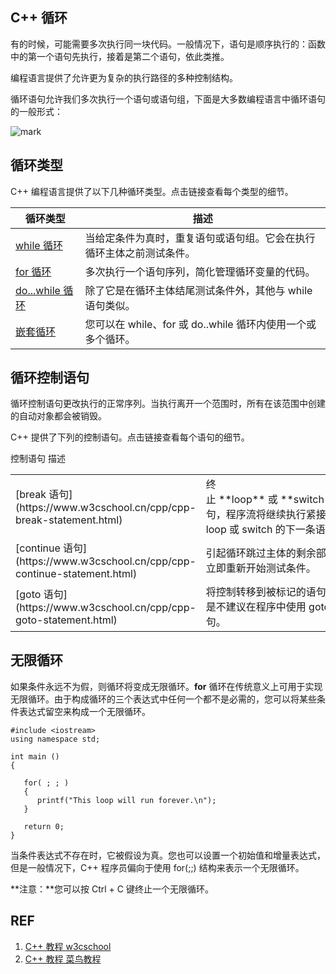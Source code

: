 

## C++ 循环


有的时候，可能需要多次执行同一块代码。一般情况下，语句是顺序执行的：函数中的第一个语句先执行，接着是第二个语句，依此类推。

编程语言提供了允许更为复杂的执行路径的多种控制结构。

循环语句允许我们多次执行一个语句或语句组，下面是大多数编程语言中循环语句的一般形式：


![mark](http://pacdb2bfr.bkt.clouddn.com/blog/image/180727/Ac2jAKEE2J.png?imageslim)


## 循环类型


C++ 编程语言提供了以下几种循环类型。点击链接查看每个类型的细节。

| 循环类型 | 描述 |
| ------------------------------------------------------------ | ------------------------------------------------------------ |
| [while 循环](https://www.w3cschool.cn/cpp/cpp-while-loop.html) | 当给定条件为真时，重复语句或语句组。它会在执行循环主体之前测试条件。 |
| [for 循环](https://www.w3cschool.cn/cpp/cpp-for-loop.html)   | 多次执行一个语句序列，简化管理循环变量的代码。               |
| [do...while 循环](https://www.w3cschool.cn/cpp/cpp-do-while-loop.html) | 除了它是在循环主体结尾测试条件外，其他与 while 语句类似。    |
| [嵌套循环](https://www.w3cschool.cn/cpp/cpp-nested-loops.html) | 您可以在 while、for 或 do..while 循环内使用一个或多个循环。  |



## 循环控制语句


循环控制语句更改执行的正常序列。当执行离开一个范围时，所有在该范围中创建的自动对象都会被销毁。

C++ 提供了下列的控制语句。点击链接查看每个语句的细节。
<table class="reference notranslate " >
<tbody >
<tr >
控制语句
描述
</tr>
<tr >

<td >[break 语句](https://www.w3cschool.cn/cpp/cpp-break-statement.html)
</td>

<td >终止 **loop** 或 **switch** 语句，程序流将继续执行紧接着 loop 或 switch 的下一条语句。
</td>
</tr>
<tr >

<td >[continue 语句](https://www.w3cschool.cn/cpp/cpp-continue-statement.html)
</td>

<td >引起循环跳过主体的剩余部分，立即重新开始测试条件。
</td>
</tr>
<tr >

<td >[goto 语句](https://www.w3cschool.cn/cpp/cpp-goto-statement.html)
</td>

<td >将控制转移到被标记的语句。但是不建议在程序中使用 goto 语句。
</td>
</tr>
</tbody>
</table>



## 无限循环


如果条件永远不为假，则循环将变成无限循环。**for** 循环在传统意义上可用于实现无限循环。由于构成循环的三个表达式中任何一个都不是必需的，您可以将某些条件表达式留空来构成一个无限循环。


    #include <iostream>
    using namespace std;

    int main ()
    {

       for( ; ; )
       {
          printf("This loop will run forever.\n");
       }

       return 0;
    }


当条件表达式不存在时，它被假设为真。您也可以设置一个初始值和增量表达式，但是一般情况下，C++ 程序员偏向于使用 for(;;) 结构来表示一个无限循环。

**注意：**您可以按 Ctrl + C 键终止一个无限循环。












## REF

1. [C++ 教程 w3cschool](https://www.w3cschool.cn/cpp/)
2. [C++ 教程 菜鸟教程](http://www.runoob.com/cplusplus/cpp-tutorial.html)
